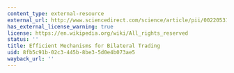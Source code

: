 ```yaml
---
content_type: external-resource
external_url: http://www.sciencedirect.com/science/article/pii/0022053183900480
has_external_license_warning: true
license: https://en.wikipedia.org/wiki/All_rights_reserved
status: ''
title: Efficient Mechanisms for Bilateral Trading
uid: 8fb5c91b-02c3-445b-8be3-5d0e4b073ae5
wayback_url: ''
---
```

